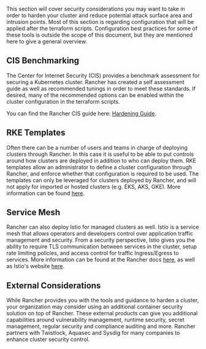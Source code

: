 This section will cover security considerations you may want to take in order to harden your cluster and reduce potential attack surface area and intrusion points. Most of this section is regarding configuration that will be applied after the terraform scripts. Configuration best practices for some of these tools is outside the scope of this document, but they are mentioned here to give a general overview.

## CIS Benchmarking

The Center for Internet Security (CIS) provides a benchmark assessment for securing a Kubernetes cluster. Rancher has created a self assessment guide as well as recommended tunings in order to meet these standards. If desired, many of the recommended options can be enabled within the cluster configuration in the terraform scripts.

You can find the Rancher CIS guide here: [Hardening Guide](https://rancher.com/docs/rancher/v2.x/en/security/hardening-2.3/).

## RKE Templates

Often there can be a number of users and teams in charge of deploying clusters through Rancher. In this case it is useful to be able to put controls around how clusters are deployed in addition to who can deploy them. RKE templates allow an administrator to define a cluster configuration through Rancher, and enforce whether that configuration is required to be used. The templates can only be leveraged for clusters deployed by Rancher, and will not apply for imported or hosted clusters (e.g. EKS, AKS, GKE). More information can be found [here](https://rancher.com/docs/rancher/v2.x/en/admin-settings/rke-templates/).

## Service Mesh

Rancher can also deploy Istio for managed clusters as well. Istio is a service mesh that allows operators and developers control over application traffic management and security. From a security perspective, Istio gives you the ability to require TLS communication between services in the cluster, setup rate limiting policies, and access control for traffic Ingress/Egress to services. More information can be found at the Rancher docs [here](https://rancher.com/docs/rancher/v2.x/en/cluster-admin/tools/istio/), as well as Istio's website [here](https://istio.io/docs/tasks/).

## External Considerations

While Rancher provides you with the tools and guidance to harden a cluster, your organization may consider using an additional container security solution on top of Rancher. These external products can give you additional capabilities around vulnerability management, runtime security, secret management, regular security and compliance auditing and more. Rancher partners with Twistlock, Aquasec and Sysdig for many companies to enhance cluster security control.
